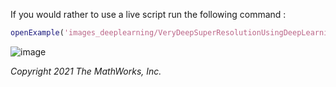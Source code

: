 If you would rather to use a live script run the following command :
```matlab
openExample('images_deeplearning/VeryDeepSuperResolutionUsingDeepLearningExample')
```

![image](https://user-images.githubusercontent.com/90856064/229385424-d6aa69d8-eaf5-4f4f-ab1d-3da79bce701c.png)


 _Copyright 2021 The MathWorks, Inc._
